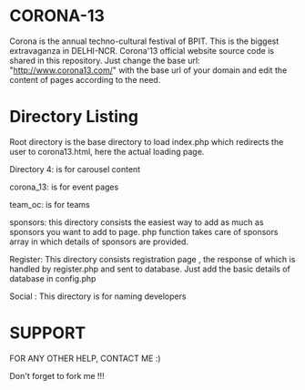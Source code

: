CORONA-13
=========

Corona is the annual techno-cultural festival of BPIT. This is the biggest extravaganza in DELHI-NCR. Corona'13 official website source code is shared in this repository. Just change the base url: "http://www.corona13.com/" with the base url of your domain and edit the content of pages according to the need. 


Directory Listing
=============

Root directory is the base directory to load index.php which redirects the user to corona13.html, here the actual loading page. 

Directory 4: is for carousel content

corona_13: is for event pages

team_oc: is for teams

sponsors: this directory consists the easiest way to add as much as sponsors you want to add to page. php function takes care of sponsors array in which details of sponsors are provided.

Register: This directory consists registration page , the response of which is handled by register.php and sent to database. Just add the basic details of database in config.php

Social : This directory is for naming developers 



SUPPORT
=========
FOR ANY OTHER HELP, CONTACT ME :)

Don't forget to fork me !!!
